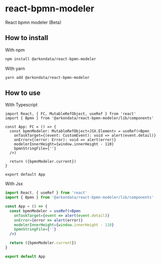 # react-bpmn-modeler #

React bpmn modeler (Beta)

## How to install ##

With npm

```bash
npm install @arkondata/react-bpmn-modeler
```

With yarn

```bash
yarn add @arkondata/react-bpmn-modeler
```

## How to use ##

With Typescript

```tsx
import React, { FC, MutableRefObject, useRef } from 'react'
import { Bpmn } from '@arkondata/react-bpmn-modeler/lib/components'

const App: FC = () => {
  const bpmnModeler: MutableRefObject<JSX.Element> = useRef(<Bpmn
    onTaskTarget={(event: CustomEvent): void => alert(event.detail)}
    onError={(error: Error): void => alert(error)}
    modelerInnerHeight={window.innerHeight - 110}
    bpmnStringFile={''}
  />)

  return ({bpmnModeler.current})
}

export default App
```

With Jsx

```jsx
import React, { useRef } from 'react'
import { Bpmn } from '@arkondata/react-bpmn-modeler/lib/components'

const App = () => {
  const bpmnModeler = useRef(<Bpmn
    onTaskTarget={event => alert(event.detail)}
    onError={error => alert(error)}
    modelerInnerHeight={window.innerHeight - 110}
    bpmnStringFile={''}
  />)

  return ({bpmnModeler.current})
}

export default App
```
